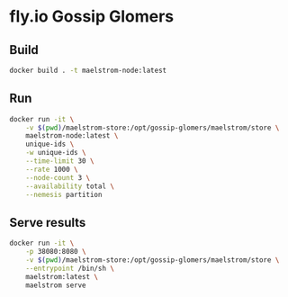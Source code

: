 # fly.io Gossip Glomers

## Build

```sh
docker build . -t maelstrom-node:latest
```

## Run

```sh
docker run -it \
    -v $(pwd)/maelstrom-store:/opt/gossip-glomers/maelstrom/store \
    maelstrom-node:latest \
    unique-ids \
    -w unique-ids \
    --time-limit 30 \
    --rate 1000 \
    --node-count 3 \
    --availability total \
    --nemesis partition
```

## Serve results

```sh
docker run -it \
    -p 38080:8080 \
    -v $(pwd)/maelstrom-store:/opt/gossip-glomers/maelstrom/store \
    --entrypoint /bin/sh \
    maelstrom:latest \
    maelstrom serve
```